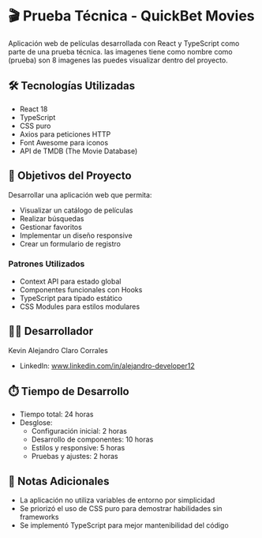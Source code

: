 # 🎬 Prueba Técnica - QuickBet Movies

Aplicación web de películas desarrollada con React y TypeScript como parte de una prueba técnica.
las imagenes tiene como nombre como (prueba) son 8 imagenes las puedes visualizar dentro del proyecto.


## 🛠️ Tecnologías Utilizadas

- React 18
- TypeScript
- CSS puro
- Axios para peticiones HTTP
- Font Awesome para iconos
- API de TMDB (The Movie Database)


## 🎯 Objetivos del Proyecto

Desarrollar una aplicación web que permita:
- Visualizar un catálogo de películas
- Realizar búsquedas
- Gestionar favoritos
- Implementar un diseño responsive
- Crear un formulario de registro

### Patrones Utilizados
- Context API para estado global
- Componentes funcionales con Hooks
- TypeScript para tipado estático
- CSS Modules para estilos modulares

## 👨‍💻 Desarrollador

Kevin Alejandro Claro Corrales
- LinkedIn: www.linkedin.com/in/alejandro-developer12

## ⏱️ Tiempo de Desarrollo

- Tiempo total: 24 horas
- Desglose:
  - Configuración inicial: 2 horas
  - Desarrollo de componentes: 10 horas
  - Estilos y responsive: 5 horas
  - Pruebas y ajustes: 2 horas

## 📝 Notas Adicionales

- La aplicación no utiliza variables de entorno por simplicidad
- Se priorizó el uso de CSS puro para demostrar habilidades sin frameworks
- Se implementó TypeScript para mejor mantenibilidad del código
